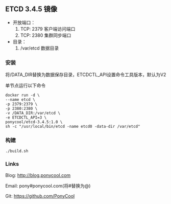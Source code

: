 ##  ETCD 3.4.5 镜像

- 开放端口：
  1. TCP: 2379 客户端访问端口
  2. TCP: 2380 集群同步端口
- 目录：
  1. /var/etcd 数据目录




### 安装

将/DATA_DIR替换为数据保存目录，ETCDCTL_API设置命令工具版本，默认为V2

单节点运行以下命令

```
docker run -d \
--name etcd \
-p 2379:2379 \
-p 2380:2380 \
-v /DATA_DIR:/var/etcd \
-e ETCDCTL_API=3 \
ponycool/etcd-3.4.5:1.0 \
sh -c "/usr/local/bin/etcd -name etcd0 -data-dir /var/etcd"
```

### 构建

```
./build.sh
```

### Links

Blog: http://blog.ponycool.com

Email: pony#ponycool.com(将#替换为@)

Git: https://github.com/PonyCool
